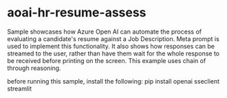 # aoai-hr-resume-assess
Sample showcases how Azure Open AI can automate the process of evaluating a candidate's resume against a Job Description.
Meta prompt is used to implement this functionality. It also shows how responses can be streamed to the user, rather than have them wait for the whole response to be received before printing on the screen.
This example uses chain of through reasoning.

before running this sample, install the following:
pip install openai sseclient streamlit
